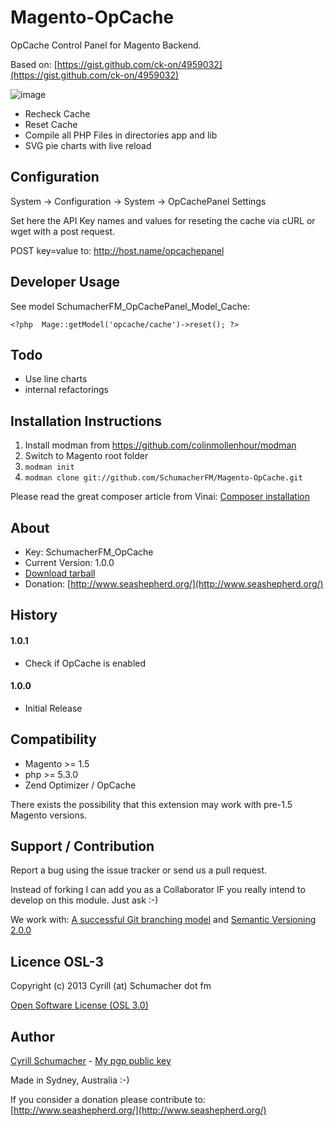 Magento-OpCache
===============

OpCache Control Panel for Magento Backend.

Based on: [https://gist.github.com/ck-on/4959032](https://gist.github.com/ck-on/4959032)

![image](https://raw.github.com/SchumacherFM/Magento-OpCache/master/doc/Magento-OpCache-PS1.jpg)

- Recheck Cache
- Reset Cache
- Compile all PHP Files in directories app and lib
- SVG pie charts with live reload



Configuration
-------------

System -> Configuration -> System -> OpCachePanel Settings

Set here the API Key names and values for reseting the cache via cURL or wget with a post request.

POST key=value to: http://host.name/opcachepanel


Developer Usage
---------------

See model SchumacherFM_OpCachePanel_Model_Cache:

```
<?php  Mage::getModel('opcache/cache')->reset(); ?>
```


Todo
----

- Use line charts
- internal refactorings



Installation Instructions
-------------------------
1. Install modman from https://github.com/colinmollenhour/modman
2. Switch to Magento root folder
3. `modman init`
4. `modman clone git://github.com/SchumacherFM/Magento-OpCache.git`

Please read the great composer article from Vinai: [Composer installation](http://magebase.com/magento-tutorials/composer-with-magento/)

About
-----

- Key: SchumacherFM_OpCache
- Current Version: 1.0.0
- [Download tarball](https://github.com/SchumacherFM/Magento-OpCache/tags)
- Donation: [http://www.seashepherd.org/](http://www.seashepherd.org/)

History
-------

#### 1.0.1

- Check if OpCache is enabled

#### 1.0.0

- Initial Release


Compatibility
-------------

- Magento >= 1.5
- php >= 5.3.0
- Zend Optimizer / OpCache

There exists the possibility that this extension may work with pre-1.5 Magento versions.

Support / Contribution
----------------------

Report a bug using the issue tracker or send us a pull request.

Instead of forking I can add you as a Collaborator IF you really intend to develop on this module. Just ask :-)

We work with: [A successful Git branching model](http://nvie.com/posts/a-successful-git-branching-model/) and [Semantic Versioning 2.0.0](http://semver.org/)

Licence OSL-3
-------------

Copyright (c) 2013 Cyrill (at) Schumacher dot fm

[Open Software License (OSL 3.0)](http://opensource.org/licenses/osl-3.0.php)

Author
------

[Cyrill Schumacher](https://github.com/SchumacherFM) - [My pgp public key](http://www.schumacher.fm/cyrill.asc)

Made in Sydney, Australia :-)

If you consider a donation please contribute to: [http://www.seashepherd.org/](http://www.seashepherd.org/)
